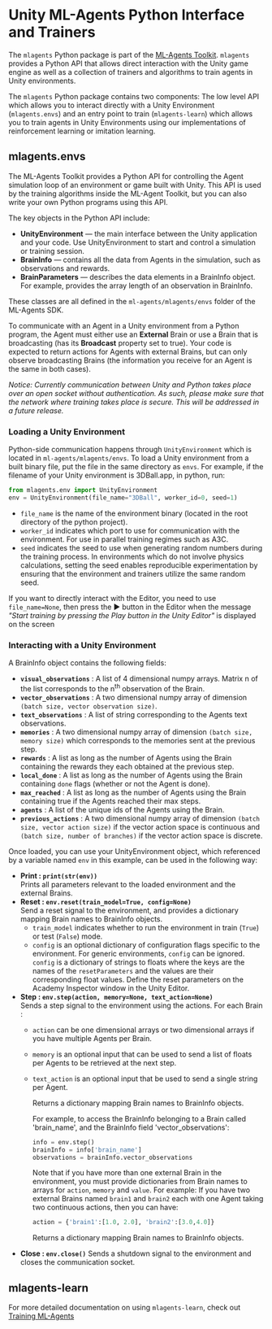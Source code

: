 # Unity ML-Agents Python Interface and Trainers

The `mlagents` Python package is part of the
[ML-Agents Toolkit](https://github.com/Unity-Technologies/ml-agents).
`mlagents` provides a Python API that allows direct interaction with the Unity
game engine as well as a collection of trainers and algorithms to train agents
in Unity environments.

The `mlagents` Python package contains two components: The low level API which allows
you to interact directly with a Unity Environment (`mlagents.envs`) and an entry point to train (`mlagents-learn`) which
allows you to train agents in Unity Environments using our implementations of
reinforcement learning or imitation learning.


## mlagents.envs

The ML-Agents Toolkit provides a Python API for controlling the Agent simulation
loop of an environment or game built with Unity. This API is used by the
training algorithms inside the ML-Agent Toolkit, but you can also write your own
Python programs using this API.

The key objects in the Python API include:

- **UnityEnvironment** — the main interface between the Unity application and
  your code. Use UnityEnvironment to start and control a simulation or training
  session.
- **BrainInfo** — contains all the data from Agents in the simulation, such as
  observations and rewards.
- **BrainParameters** — describes the data elements in a BrainInfo object. For
  example, provides the array length of an observation in BrainInfo.

These classes are all defined in the `ml-agents/mlagents/envs` folder of
the ML-Agents SDK.

To communicate with an Agent in a Unity environment from a Python program, the
Agent must either use an **External** Brain or use a Brain that is broadcasting
(has its **Broadcast** property set to true). Your code is expected to return
actions for Agents with external Brains, but can only observe broadcasting
Brains (the information you receive for an Agent is the same in both cases).

_Notice: Currently communication between Unity and Python takes place over an
open socket without authentication. As such, please make sure that the network
where training takes place is secure. This will be addressed in a future
release._

### Loading a Unity Environment

Python-side communication happens through `UnityEnvironment` which is located in
`ml-agents/mlagents/envs`. To load a Unity environment from a built binary
file, put the file in the same directory as `envs`. For example, if the filename
of your Unity environment is 3DBall.app, in python, run:

```python
from mlagents.env import UnityEnvironment
env = UnityEnvironment(file_name="3DBall", worker_id=0, seed=1)
```

- `file_name` is the name of the environment binary (located in the root
  directory of the python project).
- `worker_id` indicates which port to use for communication with the
  environment. For use in parallel training regimes such as A3C.
- `seed` indicates the seed to use when generating random numbers during the
  training process. In environments which do not involve physics calculations,
  setting the seed enables reproducible experimentation by ensuring that the
  environment and trainers utilize the same random seed.

If you want to directly interact with the Editor, you need to use
`file_name=None`, then press the :arrow_forward: button in the Editor when the
message _"Start training by pressing the Play button in the Unity Editor"_ is
displayed on the screen

### Interacting with a Unity Environment

A BrainInfo object contains the following fields:

- **`visual_observations`** : A list of 4 dimensional numpy arrays. Matrix n of
  the list corresponds to the n<sup>th</sup> observation of the Brain.
- **`vector_observations`** : A two dimensional numpy array of dimension `(batch
  size, vector observation size)`.
- **`text_observations`** : A list of string corresponding to the Agents text
  observations.
- **`memories`** : A two dimensional numpy array of dimension `(batch size,
  memory size)` which corresponds to the memories sent at the previous step.
- **`rewards`** : A list as long as the number of Agents using the Brain
  containing the rewards they each obtained at the previous step.
- **`local_done`** : A list as long as the number of Agents using the Brain
  containing  `done` flags (whether or not the Agent is done).
- **`max_reached`** : A list as long as the number of Agents using the Brain
  containing true if the Agents reached their max steps.
- **`agents`** : A list of the unique ids of the Agents using the Brain.
- **`previous_actions`** : A two dimensional numpy array of dimension `(batch
  size, vector action size)` if the vector action space is continuous and
  `(batch size, number of branches)` if the vector action space is discrete.

Once loaded, you can use your UnityEnvironment object, which referenced by a
variable named `env` in this example, can be used in the following way:  

- **Print : `print(str(env))`**  
  Prints all parameters relevant to the loaded environment and the external
  Brains.  
- **Reset : `env.reset(train_model=True, config=None)`**  
  Send a reset signal to the environment, and provides a dictionary mapping
  Brain names to BrainInfo objects.  
  - `train_model` indicates whether to run the environment in train (`True`) or
    test (`False`) mode.
  - `config` is an optional dictionary of configuration flags specific to the
    environment. For generic environments, `config` can be ignored. `config` is
    a dictionary of strings to floats where the keys are the names of the
    `resetParameters` and the values are their corresponding float values.
    Define the reset parameters on the Academy Inspector window in the Unity
    Editor.
- **Step : `env.step(action, memory=None, text_action=None)`**  
  Sends a step signal to the environment using the actions. For each Brain :
  - `action` can be one dimensional arrays or two dimensional arrays if you have
    multiple Agents per Brain.
  - `memory` is an optional input that can be used to send a list of floats per
    Agents to be retrieved at the next step.
  - `text_action` is an optional input that be used to send a single string per
    Agent.

    Returns a dictionary mapping Brain names to BrainInfo objects.

    For example, to access the BrainInfo belonging to a Brain called
    'brain_name', and the BrainInfo field 'vector_observations':

    ```python
    info = env.step()
    brainInfo = info['brain_name']
    observations = brainInfo.vector_observations
    ```

    Note that if you have more than one external Brain in the environment, you
    must provide dictionaries from Brain names to arrays for `action`, `memory`
    and `value`. For example: If you have two external Brains named `brain1` and
    `brain2` each with one Agent taking two continuous actions, then you can
    have:

    ```python
    action = {'brain1':[1.0, 2.0], 'brain2':[3.0,4.0]}
    ```

    Returns a dictionary mapping Brain names to BrainInfo objects.  
- **Close : `env.close()`**
  Sends a shutdown signal to the environment and closes the communication
  socket.

## mlagents-learn
For more detailed documentation on using `mlagents-learn`, check out
[Training ML-Agents](Training-ML-Agents.md)
